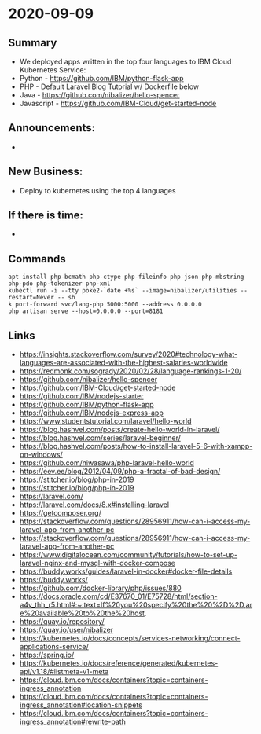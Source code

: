 # 2020-09-09

## Summary

- We deployed apps written in the top four languages to IBM Cloud Kubernetes Service:
- Python - https://github.com/IBM/python-flask-app
- PHP - Default Laravel Blog Tutorial w/ Dockerfile below
- Java - https://github.com/nibalizer/hello-spencer
- Javascript - https://github.com/IBM-Cloud/get-started-node

## Announcements:

- 

## New Business:

-  Deploy to kubernetes using the top 4 languages

## If there is time:

-

## Commands

```
apt install php-bcmath php-ctype php-fileinfo php-json php-mbstring php-pdo php-tokenizer php-xml
kubectl run -i --tty poke2-`date +%s` --image=nibalizer/utilities --restart=Never -- sh
k port-forward svc/lang-php 5000:5000 --address 0.0.0.0
php artisan serve --host=0.0.0.0 --port=8181
```

## Links

- https://insights.stackoverflow.com/survey/2020#technology-what-languages-are-associated-with-the-highest-salaries-worldwide
- https://redmonk.com/sogrady/2020/02/28/language-rankings-1-20/
- https://github.com/nibalizer/hello-spencer
- https://github.com/IBM-Cloud/get-started-node
- https://github.com/IBM/nodejs-starter
- https://github.com/IBM/python-flask-app
- https://github.com/IBM/nodejs-express-app
- https://www.studentstutorial.com/laravel/hello-world
- https://blog.hashvel.com/posts/create-hello-world-in-laravel/
- https://blog.hashvel.com/series/laravel-beginner/
- https://blog.hashvel.com/posts/how-to-install-laravel-5-6-with-xampp-on-windows/
- https://github.com/niwasawa/php-laravel-hello-world
- https://eev.ee/blog/2012/04/09/php-a-fractal-of-bad-design/
- https://stitcher.io/blog/php-in-2019
- https://stitcher.io/blog/php-in-2019
- https://laravel.com/
- https://laravel.com/docs/8.x#installing-laravel
- https://getcomposer.org/
- https://stackoverflow.com/questions/28956911/how-can-i-access-my-laravel-app-from-another-pc
- https://stackoverflow.com/questions/28956911/how-can-i-access-my-laravel-app-from-another-pc
- https://www.digitalocean.com/community/tutorials/how-to-set-up-laravel-nginx-and-mysql-with-docker-compose
- https://buddy.works/guides/laravel-in-docker#docker-file-details
- https://buddy.works/
- https://github.com/docker-library/php/issues/880
- https://docs.oracle.com/cd/E37670_01/E75728/html/section-a4v_thh_r5.html#:~:text=If%20you%20specify%20the%20%2D%2D,are%20available%20to%20the%20host.
- https://quay.io/repository/
- https://quay.io/user/nibalizer
- https://kubernetes.io/docs/concepts/services-networking/connect-applications-service/
- https://spring.io/
- https://kubernetes.io/docs/reference/generated/kubernetes-api/v1.18/#listmeta-v1-meta
- https://cloud.ibm.com/docs/containers?topic=containers-ingress_annotation
- https://cloud.ibm.com/docs/containers?topic=containers-ingress_annotation#location-snippets
- https://cloud.ibm.com/docs/containers?topic=containers-ingress_annotation#rewrite-path
